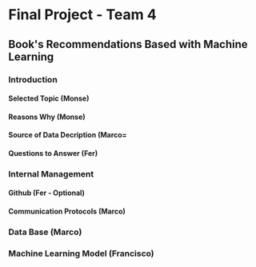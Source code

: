 # Final Project - Team 4

## Book's Recommendations Based with Machine Learning 

### Introduction

#### Selected Topic (Monse)
#### Reasons Why (Monse)
#### Source of Data Decription (Marco=
#### Questions to Answer (Fer)

### Internal Management

#### Github (Fer - Optional)
#### Communication Protocols (Marco)

### Data Base (Marco)


### Machine Learning Model (Francisco)

##
